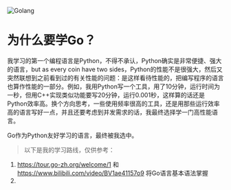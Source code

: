 ![Golang](https://cdn.bangwu.top/img/Golang.png)

# 为什么要学Go？

我学习的第一个编程语言是Python，不得不承认，Python确实是非常便捷、强大的语言，but as every coin have two sides，Python的性能不是很强大，然后又突然联想到之前看到过的有关性能的问题：是这样看待性能的，把编写程序的语言也算作性能的一部分。例如，我用Python写一个工具，用了10分钟，运行时间为一秒，但用C++实现类似功能要写20分钟，运行0.001秒，这样算的话还是Python效率高。换个方向思考，一些使用频率很高的工具，还是用那些运行效率高的语言写好一点，并且还要考虑到并发需求的话，我最终选择学一门高性能语言。

Go作为Python友好学习的语言，最终被我选中。

> 以下是我的学习路线，仅供参考：

1. https://tour.go-zh.org/welcome/1 和 https://www.bilibili.com/video/BV1ae41157o9 将Go语言基本语法掌握
2. 